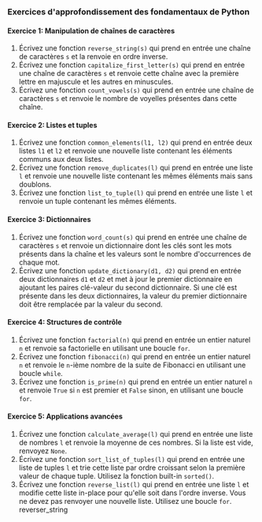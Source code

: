 ### Exercices d'approfondissement des fondamentaux de Python

#### Exercice 1: Manipulation de chaînes de caractères

1. Écrivez une fonction `reverse_string(s)` qui prend en entrée une chaîne de caractères `s` et la renvoie en ordre inverse.
2. Écrivez une fonction `capitalize_first_letter(s)` qui prend en entrée une chaîne de caractères `s` et renvoie cette chaîne avec la première lettre en majuscule et les autres en minuscules.
3. Écrivez une fonction `count_vowels(s)` qui prend en entrée une chaîne de caractères `s` et renvoie le nombre de voyelles présentes dans cette chaîne.

#### Exercice 2: Listes et tuples

1. Écrivez une fonction `common_elements(l1, l2)` qui prend en entrée deux listes `l1` et `l2` et renvoie une nouvelle liste contenant les éléments communs aux deux listes.
2. Écrivez une fonction `remove_duplicates(l)` qui prend en entrée une liste `l` et renvoie une nouvelle liste contenant les mêmes éléments mais sans doublons.
3. Écrivez une fonction `list_to_tuple(l)` qui prend en entrée une liste `l` et renvoie un tuple contenant les mêmes éléments.

#### Exercice 3: Dictionnaires

1. Écrivez une fonction `word_count(s)` qui prend en entrée une chaîne de caractères `s` et renvoie un dictionnaire dont les clés sont les mots présents dans la chaîne et les valeurs sont le nombre d'occurrences de chaque mot.
2. Écrivez une fonction `update_dictionary(d1, d2)` qui prend en entrée deux dictionnaires `d1` et `d2` et met à jour le premier dictionnaire en ajoutant les paires clé-valeur du second dictionnaire. Si une clé est présente dans les deux dictionnaires, la valeur du premier dictionnaire doit être remplacée par la valeur du second.

#### Exercice 4: Structures de contrôle

1. Écrivez une fonction `factorial(n)` qui prend en entrée un entier naturel `n` et renvoie sa factorielle en utilisant une boucle `for`.
2. Écrivez une fonction `fibonacci(n)` qui prend en entrée un entier naturel `n` et renvoie le `n`-ième nombre de la suite de Fibonacci en utilisant une boucle `while`.
3. Écrivez une fonction `is_prime(n)` qui prend en entrée un entier naturel `n` et renvoie `True` si `n` est premier et `False` sinon, en utilisant une boucle `for`.

#### Exercice 5: Applications avancées

1. Écrivez une fonction `calculate_average(l)` qui prend en entrée une liste de nombres `l` et renvoie la moyenne de ces nombres. Si la liste est vide, renvoyez `None`.
2. Écrivez une fonction `sort_list_of_tuples(l)` qui prend en entrée une liste de tuples `l` et trie cette liste par ordre croissant selon la première valeur de chaque tuple. Utilisez la fonction built-in `sorted()`.
3. Écrivez une fonction `reverse_list(l)` qui prend en entrée une liste `l` et modifie cette liste in-place pour qu'elle soit dans l'ordre inverse. Vous ne devez pas renvoyer une nouvelle liste. Utilisez une boucle `for`.
reverser_string